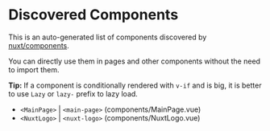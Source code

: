# Discovered Components

This is an auto-generated list of components discovered by [nuxt/components](https://github.com/nuxt/components).

You can directly use them in pages and other components without the need to import them.

**Tip:** If a component is conditionally rendered with `v-if` and is big, it is better to use `Lazy` or `lazy-` prefix to lazy load.

- `<MainPage>` | `<main-page>` (components/MainPage.vue)
- `<NuxtLogo>` | `<nuxt-logo>` (components/NuxtLogo.vue)
